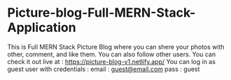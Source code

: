 # Picture-blog-Full-MERN-Stack-Application


This is Full MERN Stack Picture Blog where you can shere your photos with other, comment, and like them.
You can also follow other users.
You can check it out live at : https://picture-blog-v1.netlify.app/
You can log in as guest user with credentials :
email : guest@email.com
pass : guest
